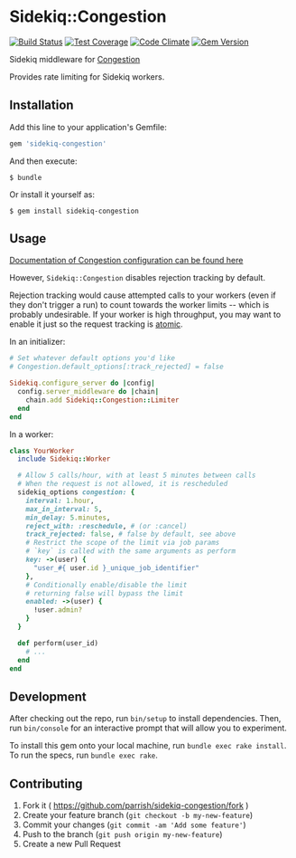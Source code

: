 # Sidekiq::Congestion

[![Build Status](https://travis-ci.org/parrish/Sidekiq-Congestion.svg?branch=master)](https://travis-ci.org/parrish/Sidekiq-Congestion)
[![Test Coverage](https://codeclimate.com/github/parrish/Sidekiq-Congestion/badges/coverage.svg)](https://codeclimate.com/github/parrish/Sidekiq-Congestion)
[![Code Climate](https://codeclimate.com/github/parrish/Sidekiq-Congestion/badges/gpa.svg)](https://codeclimate.com/github/parrish/Sidekiq-Congestion)
[![Gem Version](https://badge.fury.io/rb/sidekiq-congestion.svg)](http://badge.fury.io/rb/sidekiq-congestion)

Sidekiq middleware for [Congestion](https://github.com/parrish/Congestion)

Provides rate limiting for Sidekiq workers.

## Installation

Add this line to your application's Gemfile:

```ruby
gem 'sidekiq-congestion'
```

And then execute:

    $ bundle

Or install it yourself as:

    $ gem install sidekiq-congestion

## Usage

[Documentation of Congestion configuration can be found here](https://github.com/parrish/Congestion#user-content-configuration)

However, `Sidekiq::Congestion` disables rejection tracking by default.

Rejection tracking would cause attempted calls to your workers (even if they don't trigger a run) to count towards the worker limits -- which is probably undesirable.  If your worker is high throughput, you may want to enable it just so the request tracking is [atomic](http://en.wikipedia.org/wiki/Linearizability).

In an initializer:

```ruby
# Set whatever default options you'd like
# Congestion.default_options[:track_rejected] = false

Sidekiq.configure_server do |config|
  config.server_middleware do |chain|
    chain.add Sidekiq::Congestion::Limiter
  end
end
```

In a worker:

```ruby
class YourWorker
  include Sidekiq::Worker

  # Allow 5 calls/hour, with at least 5 minutes between calls
  # When the request is not allowed, it is rescheduled
  sidekiq_options congestion: {
    interval: 1.hour,
    max_in_interval: 5,
    min_delay: 5.minutes,
    reject_with: :reschedule, # (or :cancel)
    track_rejected: false, # false by default, see above
    # Restrict the scope of the limit via job params
    # `key` is called with the same arguments as perform
    key: ->(user) {
      "user_#{ user.id }_unique_job_identifier"
    },
    # Conditionally enable/disable the limit
    # returning false will bypass the limit
    enabled: ->(user) {
      !user.admin?
    }
  }

  def perform(user_id)
    # ...
  end
end
```

## Development

After checking out the repo, run `bin/setup` to install dependencies. Then, run `bin/console` for an interactive prompt that will allow you to experiment.

To install this gem onto your local machine, run `bundle exec rake install`. To run the specs, run `bundle exec rake`.

## Contributing

1. Fork it ( https://github.com/parrish/sidekiq-congestion/fork )
2. Create your feature branch (`git checkout -b my-new-feature`)
3. Commit your changes (`git commit -am 'Add some feature'`)
4. Push to the branch (`git push origin my-new-feature`)
5. Create a new Pull Request
